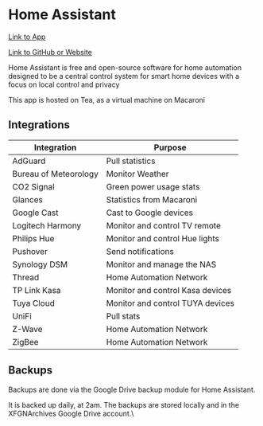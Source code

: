 # Home Assistant

[Link to App](https://hassio.xfgn.dev)

[Link to GitHub or Website](https://github.com/home-assistant)

Home Assistant is free and open-source software for home automation designed to be a central control system for smart home devices with a focus on local control and privacy

This app is hosted on Tea, as a virtual machine on Macaroni

## Integrations

| Integration           | Purpose                          |
| --------------------- | -------------------------------- |
| AdGuard               | Pull statistics                  |
| Bureau of Meteorology | Monitor Weather                  |
| CO2 Signal            | Green power usage stats          |
| Glances               | Statistics from Macaroni         |
| Google Cast           | Cast to Google devices           |
| Logitech Harmony      | Monitor and control TV remote    |
| Philips Hue           | Monitor and control Hue lights   |
| Pushover              | Send notifications               |
| Synology DSM          | Monitor and manage the NAS       |
| Thread                | Home Automation Network          |
| TP Link Kasa          | Monitor and control Kasa devices |
| Tuya Cloud            | Monitor and control TUYA devices |
| UniFi                 | Pull stats                       |
| Z-Wave                | Home Automation Network          |
| ZigBee                | Home Automation Network          |

## Backups

Backups are done via the Google Drive backup module for Home Assistant.

It is backed up daily, at 2am. The backups are stored locally and in the XFGNArchives Google Drive account.\
